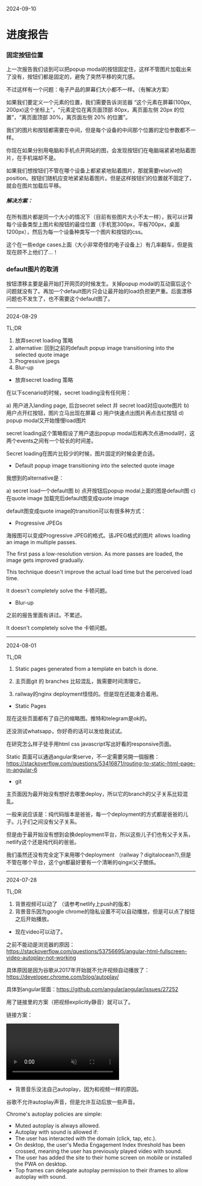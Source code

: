 2024-09-10
# 进度报告

### 固定按钮位置
上一次报告我们谈到可以把popup modal的按钮固定住，这样不管图片加载出来了没有，按钮们都是固定的，避免了突然平移的突兀感。

不过这样有一个问题：电子产品的屏幕们大小都不一样。（有解决方案）

如果我们要定义一个元素的位置，我们需要告诉浏览器 “这个元素在屏幕(100px, 200px)这个坐标上”，“元素定位在离页面顶部 80px，离页面左侧 20px 的位置”，“离页面顶部 30%，离页面左侧 20% 的位置”。

我们的图片和按钮都需要在中间，但是每个设备的中间那个位置的定位参数都不一样。

你现在如果分别用电脑和手机点开网站的图，会发现按钮们在电脑端紧紧地贴着图片，在手机端却不是。

如果我们想按钮们不管在哪个设备上都紧紧地贴着图片，那就需要relative的position。按钮们随机应变地紧紧贴着图片。但是这样按钮们的位置就不固定了，就会在图片加载后平移。

##### 解决方案：

在所有图片都是同一个大小的情况下（目前有些图片大小不太一样），我可以计算每个设备类型上图片和按钮的最佳位置（手机宽300px，平板700px，桌面1200px），然后为每一个设备种类写一个图片和按钮的css。

这个在一些edge cases上面（大小非常奇怪的电子设备上）有几率翻车，但是我现在顾不上他们了...！

### default图片的取消

按钮漂移主要是最开始打开网页的时候发生。关掉popup modal的互动窗后这个问题就没有了。再加一个default图片只会让最开始的load负担更严重。后面漂移问题也不发生了，也不需要这个default图了。

---

2024-08-29

TL;DR

1. 放弃secret loading 策略 
2. alternative: 回到之前的default popup image transitioning into the selected quote image
3. Progressive jpegs
4. Blur-up

- 放弃secret loading 策略

在以下scenario的时候，secret loading没有任何用：

a) 用户进入landing page, 后台secret select 并 secret load对应quote图片
b) 用户点开红按钮，图片立马出现在屏幕
c) 用户快速点出图片再点击红按钮
d) popup modal又开始慢慢load图片

secret loading这个策略假设了用户退出popup modal后和再次点进modal时，这两个events之间有一个较长的时间差。

Secret loading在图片比较少的时候，图片固定的时候会更合适。

- Default popup image transitioning into the selected quote image

我想到的alternative是：

a) secret load一个default图
b) 点开按钮后popup modal上面的图是default图
c) 在quote image 加载完后default图变成quote image

default图变成quote image的transition可以有很多种方式：

- Progressive JPEGs

海报图可以变成Progressive JPEG的格式。该JPEG格式的图片 allows loading an image in multiple passes. 

The first pass a low-resolution version. As more passes are loaded, the image gets improved gradually.

This technique doesn't improve the actual load time but the perceived load time.

It doesn't completely solve the 卡顿问题。

- Blur-up

之前的报告里面有讲过。不累述。

It doesn't completely solve the 卡顿问题。

---

2024-08-01

TL;DR

1. Static pages generated from a template en batch is done. 

2. 主页面git 的 branches 比较混乱，我需要时间清理它。

3. railway的nginx deployment怪怪的。但是现在还能凑合着用。


- Static Pages

现在这些页面都有了自己的缩略图。推特和telegram是ok的。

还没测试whatsapp，你好奇的话可以发给我试试。

在研究怎么样子徒手用html css javascript写出好看的responsive页面。

Static 頁面可以通過angular來serve，不一定需要另開一個服務：
https://stackoverflow.com/questions/53416871/routing-to-static-html-page-in-angular-6

- git

主页面因为最开始没有想好去哪里deploy，所以它的branch的父子关系比较混乱。

一般来说应该是：纯代码版本是爸爸，每一个deployment的方式都是爸爸的儿子。儿子们之间没有父子关系。

但是由于最开始没有想到会换deployment平台，所以这些儿子们也有父子关系，netlify这个还是纯代码的爸爸。

我们虽然还没有完全定下来用哪个deployment （railway？digitalocean?),但是不管在哪个平台，这个git都最好要有一个清晰的qingxi父子關係。


---

2024-07-28

TL;DR

1. 背景视频可以动了 （请参考netlify上push的版本）
2. 背景音乐因为google chrome的隐私设置不可以自动播放，但是可以点了按钮之后开始播放。


- 现在video可以动了。

之前不能动是浏览器的原因：https://stackoverflow.com/questions/53756695/angular-html-fullscreen-video-autoplay-not-working

具体原因是因为谷歌从2017年开始就不允许视频自动播放了： https://developer.chrome.com/blog/autoplay/

具体到angular层面：https://github.com/angular/angular/issues/27252

用了链接里的方案（把视频explicitly静音）就可以了。

链接方案：

<video loop muted autoplay oncanplay="this.play()" onloadedmetadata="this.muted = true">
    <source src="video.mp4" type="video/mp4">
</video>

- 背景音乐没法自己autoplay，因为和视频一样的原因。

谷歌不允许autoplay声音，但是允许互动后放一些声音。

Chrome's autoplay policies are simple:

- Muted autoplay is always allowed.
- Autoplay with sound is allowed if:
- The user has interacted with the domain (click, tap, etc.).
- On desktop, the user's Media Engagement Index threshold has been crossed, meaning the user has previously played video with sound.
- The user has added the site to their home screen on mobile or installed the PWA on desktop.
- Top frames can delegate autoplay permission to their iframes to allow autoplay with sound.